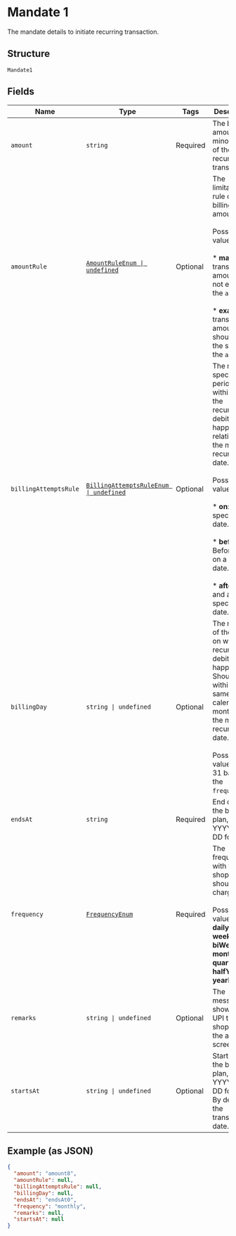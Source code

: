 
# Mandate 1

The mandate details to initiate recurring transaction.

## Structure

`Mandate1`

## Fields

| Name | Type | Tags | Description |
|  --- | --- | --- | --- |
| `amount` | `string` | Required | The billing amount (in minor units) of the recurring transactions. |
| `amountRule` | [`AmountRuleEnum \| undefined`](../../doc/models/amount-rule-enum.md) | Optional | The limitation rule of the billing amount.<br><br>Possible values:<br><br>* **max**: The transaction amount can not exceed the `amount`.<br><br>* **exact**: The transaction amount should be the same as the `amount`. |
| `billingAttemptsRule` | [`BillingAttemptsRuleEnum \| undefined`](../../doc/models/billing-attempts-rule-enum.md) | Optional | The rule to specify the period, within which the recurring debit can happen, relative to the mandate recurring date.<br><br>Possible values:<br><br>* **on**: On a specific date.<br><br>* **before**:  Before and on a specific date.<br><br>* **after**: On and after a specific date. |
| `billingDay` | `string \| undefined` | Optional | The number of the day, on which the recurring debit can happen. Should be within the same calendar month as the mandate recurring date.<br><br>Possible values: 1-31 based on the `frequency`. |
| `endsAt` | `string` | Required | End date of the billing plan, in YYYY-MM-DD format. |
| `frequency` | [`FrequencyEnum`](../../doc/models/frequency-enum.md) | Required | The frequency with which a shopper should be charged.<br><br>Possible values: **daily**, **weekly**, **biWeekly**, **monthly**, **quarterly**, **halfYearly**, **yearly**. |
| `remarks` | `string \| undefined` | Optional | The message shown by UPI to the shopper on the approval screen. |
| `startsAt` | `string \| undefined` | Optional | Start date of the billing plan, in YYYY-MM-DD format. By default, the transaction date. |

## Example (as JSON)

```json
{
  "amount": "amount8",
  "amountRule": null,
  "billingAttemptsRule": null,
  "billingDay": null,
  "endsAt": "endsAt0",
  "frequency": "monthly",
  "remarks": null,
  "startsAt": null
}
```

